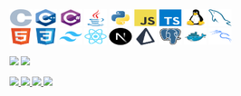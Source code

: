 <!-- ## Hi there 👋 -->

<!--
**neozmmv/neozmmv** is a ✨ _special_ ✨ repository because its `README.md` (this file) appears on your GitHub profile.

Here are some ideas to get you started:

- 🔭 I’m currently working on ...
- 🌱 I’m currently learning ...
- 👯 I’m looking to collaborate on ...
- 🤔 I’m looking for help with ...
- 💬 Ask me about ...
- 📫 How to reach me: ...
- 😄 Pronouns: ...
- ⚡ Fun fact: ...
-->

<div>
  <img height="30" width="40" src="https://raw.githubusercontent.com/devicons/devicon/6910f0503efdd315c8f9b858234310c06e04d9c0/icons/c/c-original.svg"/>
  <img height="30" width="40" src="https://raw.githubusercontent.com/devicons/devicon/6910f0503efdd315c8f9b858234310c06e04d9c0/icons/cplusplus/cplusplus-original.svg"/>
  <img height="30" width="40" src="https://raw.githubusercontent.com/devicons/devicon/6910f0503efdd315c8f9b858234310c06e04d9c0/icons/csharp/csharp-original.svg"/>
  <img height="30" width ="40" src="https://raw.githubusercontent.com/devicons/devicon/6910f0503efdd315c8f9b858234310c06e04d9c0/icons/java/java-original.svg"/>
  <img height="30" width="40" src="https://raw.githubusercontent.com/devicons/devicon/6910f0503efdd315c8f9b858234310c06e04d9c0/icons/python/python-original.svg"/>
  <img height="30" width="40" src="https://raw.githubusercontent.com/devicons/devicon/6910f0503efdd315c8f9b858234310c06e04d9c0/icons/javascript/javascript-original.svg"/>
  <img height="30" width="40" src="https://raw.githubusercontent.com/devicons/devicon/6910f0503efdd315c8f9b858234310c06e04d9c0/icons/typescript/typescript-original.svg"/>
  <img height="30" width="40" src="https://raw.githubusercontent.com/devicons/devicon/6910f0503efdd315c8f9b858234310c06e04d9c0/icons/linux/linux-original.svg"/>
  <img height="30" width="40" src="https://raw.githubusercontent.com/devicons/devicon/ca28c779441053191ff11710fe24a9e6c23690d6/icons/mysql/mysql-original.svg"/>
  <br/>
  <img height="30" width="40" src="https://raw.githubusercontent.com/devicons/devicon/ca28c779441053191ff11710fe24a9e6c23690d6/icons/html5/html5-original.svg"/>
  <img height="30" width="40" src="https://raw.githubusercontent.com/devicons/devicon/ca28c779441053191ff11710fe24a9e6c23690d6/icons/css3/css3-original.svg"/>
  <img height="30" width="40" src="https://raw.githubusercontent.com/devicons/devicon/ca28c779441053191ff11710fe24a9e6c23690d6/icons/tailwindcss/tailwindcss-original.svg"/>
  <img height="30" width="40" src="https://raw.githubusercontent.com/devicons/devicon/ca28c779441053191ff11710fe24a9e6c23690d6/icons/react/react-original.svg"/>
  <img height="30" width="40" src="https://raw.githubusercontent.com/devicons/devicon/ca28c779441053191ff11710fe24a9e6c23690d6/icons/nextjs/nextjs-original.svg"/>
  <img height="30" width="40" src="https://raw.githubusercontent.com/devicons/devicon/54cfe13ac10eaa1ef817a343ab0a9437eb3c2e08/icons/prisma/prisma-original.svg"/>
  <img height="30" width="40" src="https://raw.githubusercontent.com/devicons/devicon/54cfe13ac10eaa1ef817a343ab0a9437eb3c2e08/icons/postgresql/postgresql-original.svg"/>
  <img height="30" width="40" src="https://raw.githubusercontent.com/devicons/devicon/54cfe13ac10eaa1ef817a343ab0a9437eb3c2e08/icons/docker/docker-original.svg"/>
  <img height="30" width="40" src="https://raw.githubusercontent.com/devicons/devicon/54cfe13ac10eaa1ef817a343ab0a9437eb3c2e08/icons/kalilinux/kalilinux-original.svg"/>
  
</div>
<br/>
<div>
  <img height=200 src=https://git-stats-cmx3.vercel.app/api?username=neozmmv&show_icons=true&theme=github_dark&include_all_commits=true>
  <img height=195 src=https://github-readme-stats.vercel.app/api/top-langs/?username=neozmmv&theme=github_dark&include_all_commits=true>
</div>
<br/>
<div>
  <a href="https://github.com/MetalBotics"> 
    <img src="https://img.shields.io/badge/MetalBotics-black?style=for-the-badge&logo=monster&logoColor=white"/>
  </a>
  <a href="https://metalfiles.tech">
    <img src="https://img.shields.io/badge/MetalFiles-lime?style=for-the-badge&logo=files&logoColor=black"/>
  </a>
  <a href="https://morfeul.metalbotics.tech"> 
    <img src="https://img.shields.io/badge/Morfeul-black?style=for-the-badge&logo=monster&logoColor=lime"/>
  </a>
  <a href="https://github.com/neozmmv/CubeGate">
    <img src="https://img.shields.io/badge/BlockGate-blue?style=for-the-badge"/>
  </a>
</div>
